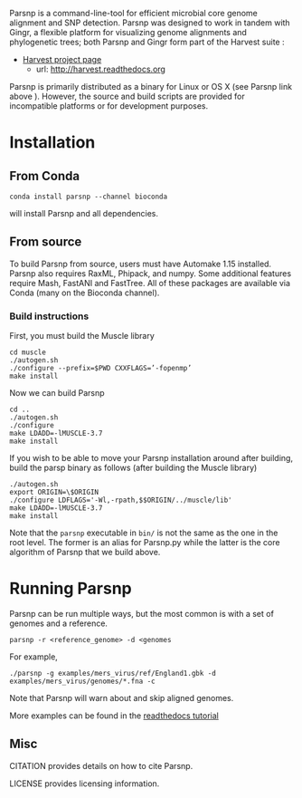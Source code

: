 Parsnp is a command-line-tool for efficient microbial core genome alignment and SNP detection. Parsnp was designed to work in tandem with Gingr, a flexible platform for visualizing genome alignments and phylogenetic trees; both Parsnp and Gingr form part of the Harvest suite :

- [Harvest project page](http://harvest.readthedocs.org)
  -  url: http://harvest.readthedocs.org

Parsnp is primarily distributed as a binary for Linux or OS X (see Parsnp link above ). However, the source and build scripts are provided for incompatible platforms or for development purposes.


# Installation

## From Conda 
```
conda install parsnp --channel bioconda
```
will install Parsnp and all dependencies.

## From source

To build Parsnp from source, users must have Automake 1.15 installed. Parsnp also requires RaxML, Phipack, and numpy. Some additional features require Mash, FastANI and FastTree. All of these packages are available via Conda (many on the Bioconda channel).

### Build instructions
First, you must build the Muscle library
```
cd muscle
./autogen.sh
./configure --prefix=$PWD CXXFLAGS=’-fopenmp’
make install
```

Now we can build Parsnp
```
cd ..
./autogen.sh
./configure
make LDADD=-lMUSCLE-3.7
make install
```

If you wish to be able to move your Parsnp installation around after building, build the parsp binary as follows (after building the Muscle library)
```
./autogen.sh
export ORIGIN=\$ORIGIN
./configure LDFLAGS='-Wl,-rpath,$$ORIGIN/../muscle/lib'
make LDADD=-lMUSCLE-3.7 
make install
```

Note that the `parsnp` executable in `bin/` is not the same as the one in the root level. The former is an alias for Parsnp.py while the latter is the core algorithm of Parsnp that we build above.

# Running Parsnp
Parsnp can be run multiple ways, but the most common is with a set of genomes and a reference. 
```
parsnp -r <reference_genome> -d <genomes 
```
For example, 
```
./parsnp -g examples/mers_virus/ref/England1.gbk -d examples/mers_virus/genomes/*.fna -c
```

Note that Parsnp will warn about and skip aligned genomes.

More examples can be found in the [readthedocs tutorial](https://harvest.readthedocs.io/en/latest/content/parsnp/tutorial.html)

## Misc

CITATION provides details on how to cite Parsnp.

LICENSE provides licensing information.
